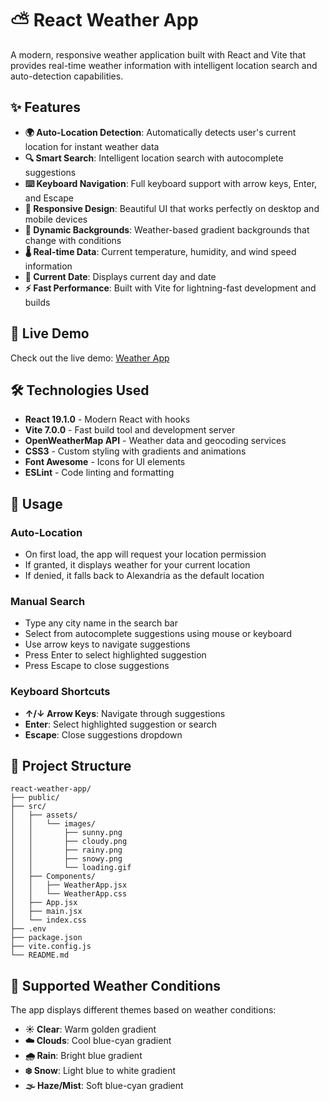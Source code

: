# ⛅ React Weather App

A modern, responsive weather application built with React and Vite that provides real-time weather information with intelligent location search and auto-detection capabilities.

## ✨ Features

- **🌍 Auto-Location Detection**: Automatically detects user's current location for instant weather data
- **🔍 Smart Search**: Intelligent location search with autocomplete suggestions
- **⌨️ Keyboard Navigation**: Full keyboard support with arrow keys, Enter, and Escape
- **📱 Responsive Design**: Beautiful UI that works perfectly on desktop and mobile devices
- **🎨 Dynamic Backgrounds**: Weather-based gradient backgrounds that change with conditions
- **🌡️ Real-time Data**: Current temperature, humidity, and wind speed information
- **📅 Current Date**: Displays current day and date
- **⚡ Fast Performance**: Built with Vite for lightning-fast development and builds

## 🚀 Live Demo

Check out the live demo: [Weather App](https://ziadnagar.github.io/weather-app/)

## 🛠️ Technologies Used

- **React 19.1.0** - Modern React with hooks
- **Vite 7.0.0** - Fast build tool and development server
- **OpenWeatherMap API** - Weather data and geocoding services
- **CSS3** - Custom styling with gradients and animations
- **Font Awesome** - Icons for UI elements
- **ESLint** - Code linting and formatting

## 🎯 Usage

### Auto-Location

- On first load, the app will request your location permission
- If granted, it displays weather for your current location
- If denied, it falls back to Alexandria as the default location

### Manual Search

- Type any city name in the search bar
- Select from autocomplete suggestions using mouse or keyboard
- Use arrow keys to navigate suggestions
- Press Enter to select highlighted suggestion
- Press Escape to close suggestions

### Keyboard Shortcuts

- **↑/↓ Arrow Keys**: Navigate through suggestions
- **Enter**: Select highlighted suggestion or search
- **Escape**: Close suggestions dropdown

## 📁 Project Structure

```
react-weather-app/
├── public/
├── src/
│   ├── assets/
│   │   └── images/
│   │       ├── sunny.png
│   │       ├── cloudy.png
│   │       ├── rainy.png
│   │       ├── snowy.png
│   │       └── loading.gif
│   ├── Components/
│   │   ├── WeatherApp.jsx
│   │   └── WeatherApp.css
│   ├── App.jsx
│   ├── main.jsx
│   └── index.css
├── .env
├── package.json
├── vite.config.js
└── README.md
```

## 🎨 Supported Weather Conditions

The app displays different themes based on weather conditions:

- **☀️ Clear**: Warm golden gradient
- **☁️ Clouds**: Cool blue-cyan gradient
- **🌧️ Rain**: Bright blue gradient
- **❄️ Snow**: Light blue to white gradient
- **🌫️ Haze/Mist**: Soft blue-cyan gradient
